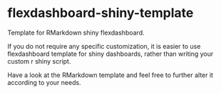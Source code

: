 # flexdashboard-shiny-template

Template for RMarkdown shiny flexdashboard. 

If you do not require any specific customization, it is easier to use flexdashboard template for shiny dashboards, rather than writing your custom r shiny script.

Have a look at the RMarkdown template and feel free to further alter it according to your needs.

  
